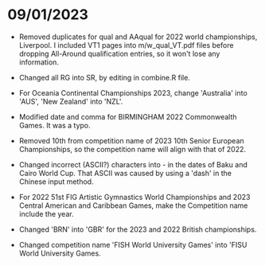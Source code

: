 # 09/01/2023

+ Removed duplicates for qual and AAqual for 2022 world championships, Liverpool.
I included VT1 pages into m/w_qual_VT.pdf files before dropping All-Around
qualification entries, so it won't lose any information.

+ Changed all RG into SR, by editing in combine.R file.

+ For Oceania Continental Championships 2023, change 'Australia' into 'AUS',
'New Zealand' into 'NZL'.

+ Modified date and comma for BIRMINGHAM 2022 Commonwealth Games. It was a typo.

+ Removed 10th from competition name of  2023 10th Senior European Championships,
so the competition name will align with that of 2022.

+ Changed incorrect (ASCII?) characters into -  in the dates of Baku and Cairo
World Cup. That ASCII was caused by using a 'dash' in the Chinese input method.

+ For 2022 51st FIG Artistic Gymnastics World Championships and 2023 Central
American and Caribbean Games, make the Competition name include the year.

+ Changed 'BRN' into 'GBR' for the 2023 and 2022 British championships.

+ Changed competition name 'FISH World University Games' into 'FISU World
University Games.
